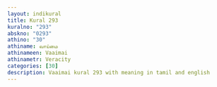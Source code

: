 ```yaml
---
layout: indikural
title: Kural 293
kuralno: "293"
abskno: "0293"
athino: "30"
athiname: வாய்மை
athinameen: Vaaimai
athinametr: Veracity
categories: [30]
description: Vaaimai kural 293 with meaning in tamil and english 
---
```


